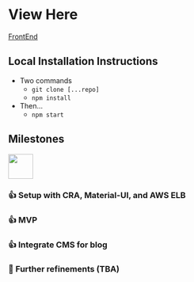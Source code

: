 # View Here
[FrontEnd](http://www.jobannon.com/)

## Local Installation Instructions
- Two commands
  - `git clone [...repo]`
  - `npm install`
- Then...
  - `npm start`


## Milestones
<img src='https://user-images.githubusercontent.com/16090626/106972715-9f9cf980-670e-11eb-9058-729ef22a7b81.png' width='50'>

### 👍 Setup with CRA, Material-UI, and AWS ELB

### 👍 MVP 

### 👍 Integrate CMS for blog

### 🚧 Further refinements (TBA)
